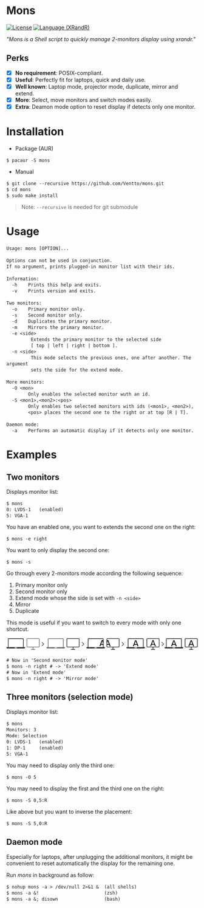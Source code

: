 Mons
===================
[![License](https://img.shields.io/badge/license-MIT-blue.svg?style=flat)](https://github.com/Ventto/mons/blob/master/LICENSE)
[![Language (XRandR)](https://img.shields.io/badge/powered_by-XRandR-brightgreen.svg)](https://www.x.org/archive/X11R7.5/doc/man/man1/xrandr.1.html)

*"Mons is a Shell script to quickly manage 2-monitors display using xrandr."*

## Perks

* [x] **No requirement**: POSIX-compliant.
* [x] **Useful**: Perfectly fit for laptops, quick and daily use.
* [x] **Well known**: Laptop mode, projector mode, duplicate, mirror and extend.
* [x] **More**: Select, move monitors and switch modes easily.
* [x] **Extra**: Deamon mode option to reset display if detects only one monitor.

# Installation

* Package (AUR)

```
$ pacaur -S mons
```

* Manual

```
$ git clone --recursive https://github.com/Ventto/mons.git
$ cd mons
$ sudo make install
```
> Note: `--recursive` is needed for git submodule

# Usage

```
Usage: mons [OPTION]...

Options can not be used in conjunction.
If no argument, prints plugged-in monitor list with their ids.

Information:
  -h    Prints this help and exits.
  -v    Prints version and exits.

Two monitors:
  -o    Primary monitor only.
  -s    Second monitor only.
  -d    Duplicates the primary monitor.
  -m    Mirrors the primary monitor.
  -e <side>
         Extends the primary monitor to the selected side
         [ top | left | right | bottom ].
  -n <side>
         This mode selects the previous ones, one after another. The argument
         sets the side for the extend mode.

More monitors:
  -O <mon>
        Only enables the selected monitor wuth an id.
  -S <mon1>,<mon2>:<pos>
        Only enables two selected monitors with ids (<mon1>, <mon2>),
        <pos> places the second one to the right or at top [R | T].

Daemon mode:
  -a    Performs an automatic display if it detects only one monitor.
```

# Examples

## Two monitors

Displays monitor list:

```
$ mons
0: LVDS-1   (enabled)
5: VGA-1
```

You have an enabled one, you want to extends the second one on the right:

```
$ mons -e right
```

You want to only display the second one:

```
$ mons -s
```

Go through every 2-monitors mode according the following sequence:

1. Primary monitor only
1. Second monitor only
1. Extend mode whose the side is set with `-n <side>`
1. Mirror
1. Duplicate

This mode is useful if you want to switch to every mode with only one shortcut.

![alt 2-monitors modes](img/raw-body.png)

```
# Now in 'Second monitor mode'
$ mons -n right # -> 'Extend mode'
# Now in 'Extend mode'
$ mons -n right # -> 'Mirror mode'
```

## Three monitors (selection mode)


Displays monitor list:

```
$ mons
Monitors: 3
Mode: Selection
0: LVDS-1   (enabled)
1: DP-1     (enabled)
5: VGA-1
```

You may need to display only the third one:

```
$ mons -O 5
```

You may need to display the first and the third one on the right:

```
$ mons -S 0,5:R
```

Like above but you want to inverse the placement:

```
$ mons -S 5,0:R
```

## Daemon mode

Especially for laptops, after unplugging the additional monitors, it might be
convenient to reset automatically the display for the remaining one.

Run *mons* in background as follow:

```
$ nohup mons -a > /dev/null 2>&1 &  (all shells)
$ mons -a &!                        (zsh)
$ mons -a &; disown                 (bash)
```
